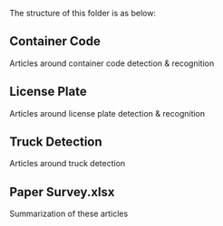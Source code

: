 The structure of this folder is as below:
## Container Code
Articles around container code detection & recognition
## License Plate
Articles around license plate detection & recognition
## Truck Detection
Articles around truck detection
## Paper Survey.xlsx
Summarization of these articles
